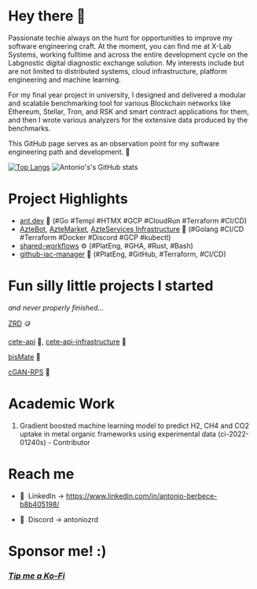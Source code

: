 # Hey there 🤙
Passionate techie always on the hunt for opportunities to improve my software engineering craft. At the moment, you can find me at X-Lab Systems, working fulltime and across the entire development cycle on the Labgnostic digital diagnostic exchange solution. My interests include but are not limited to distributed systems, cloud infrastructure, platform engineering and machine learning. 

For my final year project in university, I designed and delivered a modular and scalable benchmarking tool for various Blockchain networks like Ethereum, Stellar, Tron, and RSK and smart contract applications for them, and then I wrote various analyzers for the extensive data produced by the benchmarks. 

This GitHub page serves as an observation point for my software engineering path and development. 🌟

[![Top Langs](https://github-readme-stats.vercel.app/api/top-langs/?username=RazvanBerbece&layout=donut&hide=javascript,html,css,scss)](https://github.com/RazvanBerbece/github-readme-stats)  ![Antonio's's GitHub stats](https://github-readme-stats.vercel.app/api?username=RazvanBerbece&show_icons=true)

# Project Highlights 
- [ant.dev](https://github.com/RazvanBerbece/ant.dev) 📰 (#Go #Templ #HTMX #GCP #CloudRun #Terraform #CI/CD)
- [AzteBot](https://github.com/RazvanBerbece/Aztebot), [AzteMarket](https://github.com/AzteBot-Developments/AzteMarket), [AzteServices Infrastructure](https://github.com/RazvanBerbece/Aztebot-Infrastructure) 🤖 (#Golang #CI/CD #Terraform #Docker #Discord #GCP #kubectl)
- [shared-workflows](https://github.com/RazvanBerbece/shared-workflows) ⚙️ (#PlatEng, #GHA, #Rust, #Bash)
- [github-iac-manager](https://github.com/RazvanBerbece/github-iac-manager) 📁 (#PlatEng, #GitHub, #Terraform, #CI/CD)

# Fun silly little projects I started
*and never properly finished...*

[ZRD](https://github.com/RazvanBerbece/ZRD) 🪙

[cete-api](https://github.com/RazvanBerbece/cete-api) 🐬, [cete-api-infrastructure](https://github.com/RazvanBerbece/cete-api-infrastructure) 🏢

[bisMate](https://github.com/RazvanBerbece/bisMate) 💼

[cGAN-RPS](https://github.com/RazvanBerbece/cGAN-RPS) 🧠

# Academic Work
1. Gradient boosted machine learning model to predict H2,
CH4 and CO2 uptake in metal organic frameworks using
experimental data (ci-2022-01240s) - Contributor

# Reach me
- 🔗&nbsp;&nbsp;LinkedIn -> https://www.linkedin.com/in/antonio-berbece-b8b405198/

- 🤖&nbsp;&nbsp;Discord -> antoniozrd

# Sponsor me! :)
### _[Tip me a Ko-Fi](https://ko-fi.com/antonioberbece)_

<!--
**RazvanBerbece/RazvanBerbece** is a ✨ _special_ ✨ repository because its `README.md` (this file) appears on your GitHub profile.

Here are some ideas to get you started:

- 🔭 I’m currently working on ...
- 🌱 I’m currently learning ...
- 👯 I’m looking to collaborate on ...
- 🤔 I’m looking for help with ...
- 💬 Ask me about ...
- 📫 How to reach me: ...
- 😄 Pronouns: ...
- ⚡ Fun fact: ...
-->
